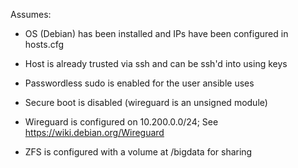 Assumes:

- OS (Debian) has been installed and IPs have been configured in hosts.cfg

- Host is already trusted via ssh and can be ssh'd into using keys

- Passwordless sudo is enabled for the user ansible uses

- Secure boot is disabled (wireguard is an unsigned module)

- Wireguard is configured on 10.200.0.0/24; See https://wiki.debian.org/Wireguard

- ZFS is configured with a volume at /bigdata for sharing
